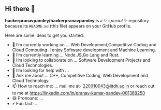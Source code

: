 ## Hi there 👋


**hackerpranavpandey/hackerpranavpandey** is a ✨ _special_ ✨ repository because its `README.md` (this file) appears on your GitHub profile.

Here are some ideas to get you started:

- 🔭 I’m currently working on ... Web Development,Competitive Coding and Cloud Computing .I enjoy Software development and Machine Learning.
- 🌱 I’m currently learning ... Node.JS,Go Lang and Rust.
- 👯 I’m looking to collaborate on ...  Software Development Projects and Cloud Technologies.
- 🤔 I’m looking for help with ...
- 💬 Ask me about ... C++, Competitive Coding, Web Development and Cloud Technology.
- 📫 How to reach me: ... mail me at- 220010043@iitdh.ac.in or reach out to me at https://linkedin.com/in/pranav-kumar-pandey-001388250 
- 😄 Pronouns: ...
- ⚡ Fun fact: ...

